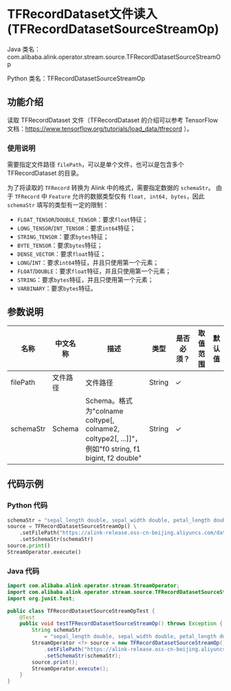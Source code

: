 # TFRecordDataset文件读入 (TFRecordDatasetSourceStreamOp)
Java 类名：com.alibaba.alink.operator.stream.source.TFRecordDatasetSourceStreamOp

Python 类名：TFRecordDatasetSourceStreamOp


## 功能介绍

读取 TFRecordDataset 文件（TFRecordDataset 的介绍可以参考 TensorFlow 文档：https://www.tensorflow.org/tutorials/load_data/tfrecord ）。

### 使用说明

需要指定文件路径 ```filePath```，可以是单个文件，也可以是包含多个 TFRecordDataset 的目录。

为了将读取的 ```TFRecord``` 转换为 Alink 中的格式，需要指定数据的 ```schemaStr```。
由于 ```TFRecord``` 中 ```Feature``` 允许的数据类型仅有 ```float, int64, bytes```，因此 ```schemaStr``` 填写的类型有一定的限制：

- ```FLOAT_TENSOR```/```DOUBLE_TENSOR```：要求```float```特征；
- ```LONG_TENSOR```/```INT_TENSOR```：要求```int64```特征；
- ```STRING_TENSOR```：要求```bytes```特征；
- ```BYTE_TENSOR```：要求```bytes```特征；
- ```DENSE_VECTOR```：要求```float```特征；
- ```LONG```/```INT```：要求```int64```特征，并且只使用第一个元素；
- ```FLOAT```/```DOUBLE```：要求```float```特征，并且只使用第一个元素；
- ```STRING```：要求```bytes```特征，并且只使用第一个元素；
- ```VARBINARY```：要求```bytes```特征。

## 参数说明

| 名称 | 中文名称 | 描述 | 类型 | 是否必须？ | 取值范围 | 默认值 |
| --- | --- | --- | --- | --- | --- | --- |
| filePath | 文件路径 | 文件路径 | String | ✓ |  |  |
| schemaStr | Schema | Schema。格式为"colname coltype[, colname2, coltype2[, ...]]"，例如"f0 string, f1 bigint, f2 double" | String | ✓ |  |  |


## 代码示例

### Python 代码
```python
schemaStr = "sepal_length double, sepal_width double, petal_length double, petal_width double, category string"
source = TFRecordDatasetSourceStreamOp() \
    .setFilePath("https://alink-release.oss-cn-beijing.aliyuncs.com/data-files/iris.tfrecord") \
    .setSchemaStr(schemaStr)
source.print()
StreamOperator.execute()
```

### Java 代码
```java
import com.alibaba.alink.operator.stream.StreamOperator;
import com.alibaba.alink.operator.stream.source.TFRecordDatasetSourceStreamOp;
import org.junit.Test;

public class TFRecordDatasetSourceStreamOpTest {
	@Test
	public void testTFRecordDatasetSourceStreamOp() throws Exception {
		String schemaStr
			= "sepal_length double, sepal_width double, petal_length double, petal_width double, category string";
		StreamOperator <?> source = new TFRecordDatasetSourceStreamOp()
			.setFilePath("https://alink-release.oss-cn-beijing.aliyuncs.com/data-files/iris.tfrecord")
			.setSchemaStr(schemaStr);
		source.print();
		StreamOperator.execute();
	}
}
```
